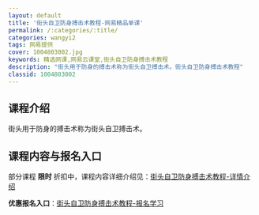 ```yaml
---
layout: default
title: '街头自卫防身搏击术教程-网易精品单课'
permalink: /:categories/:title/
categories: wangyi2
tags: 网易提供
cover: 1004803002.jpg
keywords: 精选网课,网易云课堂,街头自卫防身搏击术教程
description: "街头用于防身的搏击术称为街头自卫搏击术。街头自卫防身搏击术教程"
classid: 1004803002
---
```


## 课程介绍

街头用于防身的搏击术称为街头自卫搏击术。

## 课程内容与报名入口

部分课程 **限时** 折扣中，课程内容详细介绍见：[街头自卫防身搏击术教程-详情介绍](https://study.163.com/course/introduction/1004803002.htm?share=1&shareId=1025206652&utm_campaign=share&utm_medium=iphoneShare&utm_source=&utm_u=1025206652)

**优惠报名入口**：[街头自卫防身搏击术教程-报名学习](https://study.163.com/course/introduction/1004803002.htm?share=1&shareId=1025206652&utm_campaign=share&utm_medium=iphoneShare&utm_source=&utm_u=1025206652)

